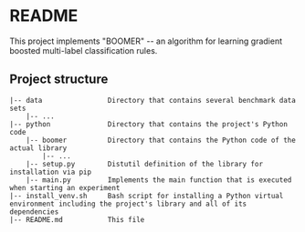 # README

This project implements "BOOMER" -- an algorithm for learning gradient boosted multi-label classification rules.

## Project structure

```
|-- data                Directory that contains several benchmark data sets
    |-- ...
|-- python              Directory that contains the project's Python code
    |-- boomer          Directory that contains the Python code of the actual library
        |-- ...
    |-- setup.py        Distutil definition of the library for installation via pip
    |-- main.py         Implements the main function that is executed when starting an experiment
|-- install_venv.sh     Bash script for installing a Python virtual environment including the project's library and all of its dependencies
|-- README.md           This file
```
